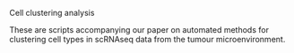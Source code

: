 Cell clustering analysis 

These are scripts accompanying our paper on automated methods for clustering cell types in scRNAseq data from the tumour microenvironment.

